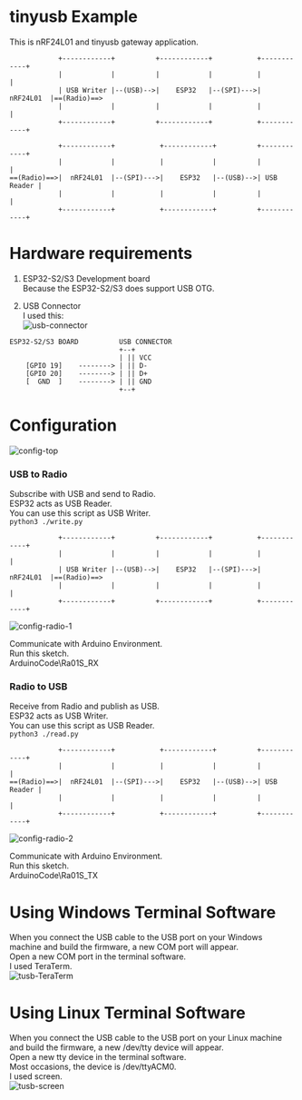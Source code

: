 # tinyusb Example   
This is nRF24L01 and tinyusb gateway application.   
```
            +------------+          +------------+           +------------+
            |            |          |            |           |            |
            | USB Writer |--(USB)-->|    ESP32   |--(SPI)--->|  nRF24L01  |==(Radio)==>
            |            |          |            |           |            |
            +------------+          +------------+           +------------+

            +------------+           +------------+          +------------+
            |            |           |            |          |            |
==(Radio)==>|  nRF24L01  |--(SPI)--->|    ESP32   |--(USB)-->| USB Reader |
            |            |           |            |          |            |
            +------------+           +------------+          +------------+
```

# Hardware requirements
1. ESP32-S2/S3 Development board   
Because the ESP32-S2/S3 does support USB OTG.   

2. USB Connector   
I used this:   
![usb-connector](https://user-images.githubusercontent.com/6020549/124848149-3714ba00-dfd7-11eb-8344-8b120790c5c5.JPG)

```
ESP32-S2/S3 BOARD          USB CONNECTOR
                           +--+
                           | || VCC
    [GPIO 19]    --------> | || D-
    [GPIO 20]    --------> | || D+
    [  GND  ]    --------> | || GND
                           +--+
```


# Configuration
![config-top](https://github.com/user-attachments/assets/305dd670-682b-42e4-bd1e-8093ca9d9ff2)

### USB to Radio
Subscribe with USB and send to Radio.   
ESP32 acts as USB Reader.   
You can use this script as USB Writer.   
```python3 ./write.py```

```
            +------------+          +------------+           +------------+
            |            |          |            |           |            |
            | USB Writer |--(USB)-->|    ESP32   |--(SPI)--->|  nRF24L01  |==(Radio)==>
            |            |          |            |           |            |
            +------------+          +------------+           +------------+
```

![config-radio-1](https://github.com/user-attachments/assets/0cbdb9e2-a897-44ca-afe7-7007be0f41f2)

Communicate with Arduino Environment.   
Run this sketch.   
ArduinoCode\Ra01S_RX   


### Radio to USB
Receive from Radio and publish as USB.   
ESP32 acts as USB Writer.   
You can use this script as USB Reader.   
```python3 ./read.py```

```
            +------------+           +------------+          +------------+
            |            |           |            |          |            |
==(Radio)==>|  nRF24L01  |--(SPI)--->|    ESP32   |--(USB)-->| USB Reader |
            |            |           |            |          |            |
            +------------+           +------------+          +------------+
```

![config-radio-2](https://github.com/user-attachments/assets/af909869-b5e0-4038-acae-cfca06a44e9f)

Communicate with Arduino Environment.   
Run this sketch.   
ArduinoCode\Ra01S_TX   


# Using Windows Terminal Software
When you connect the USB cable to the USB port on your Windows machine and build the firmware, a new COM port will appear.   
Open a new COM port in the terminal software.   
I used TeraTerm.   
![tusb-TeraTerm](https://github.com/user-attachments/assets/b6298033-77f3-480e-8305-c65fb672fddc)

# Using Linux Terminal Software
When you connect the USB cable to the USB port on your Linux machine and build the firmware, a new /dev/tty device will appear.   
Open a new tty device in the terminal software.   
Most occasions, the device is /dev/ttyACM0.   
I used screen.   
![tusb-screen](https://github.com/user-attachments/assets/2a212599-4831-4583-86c9-ffbb936066e8)

